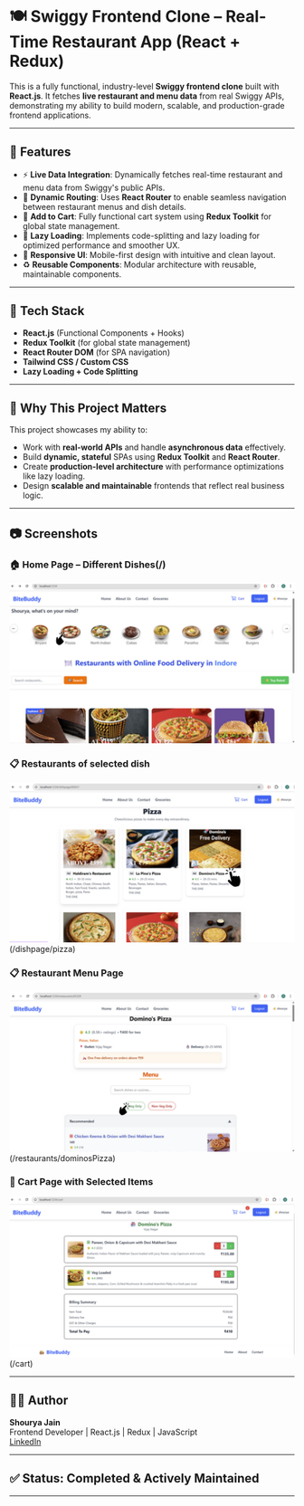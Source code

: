 # 🍽️ Swiggy Frontend Clone – Real-Time Restaurant App (React + Redux)

This is a fully functional, industry-level **Swiggy frontend clone** built with **React.js**. It fetches **live restaurant and menu data** from real Swiggy APIs, demonstrating my ability to build modern, scalable, and production-grade frontend applications.

---

## 🚀 Features

- ⚡ **Live Data Integration**: Dynamically fetches real-time restaurant and menu data from Swiggy's public APIs.
- 🧭 **Dynamic Routing**: Uses **React Router** to enable seamless navigation between restaurant menus and dish details.
- 🛒 **Add to Cart**: Fully functional cart system using **Redux Toolkit** for global state management.
- 🔄 **Lazy Loading**: Implements code-splitting and lazy loading for optimized performance and smoother UX.
- 📱 **Responsive UI**: Mobile-first design with intuitive and clean layout.
- ♻️ **Reusable Components**: Modular architecture with reusable, maintainable components.

---

## 🧰 Tech Stack

- **React.js** (Functional Components + Hooks)
- **Redux Toolkit** (for global state management)
- **React Router DOM** (for SPA navigation)
- **Tailwind CSS / Custom CSS**
- **Lazy Loading + Code Splitting**

---

## 📌 Why This Project Matters

This project showcases my ability to:
- Work with **real-world APIs** and handle **asynchronous data** effectively.
- Build **dynamic, stateful** SPAs using **Redux Toolkit** and **React Router**.
- Create **production-level architecture** with performance optimizations like lazy loading.
- Design **scalable and maintainable** frontends that reflect real business logic.

---

## 📷 Screenshots
### 🏠 Home Page – Different Dishes(/)
![Home](./screenshots/1.png)

### 📋 Restaurants of selected dish
![DishPage](./screenshots/2.png) (/dishpage/pizza)

### 📋 Restaurant Menu Page
![Menu](./screenshots/3.png)(/restaurants/dominosPizza)

### 🛒 Cart Page with Selected Items
![Cart](./screenshots/5.png)(/cart)



---

## 🧑‍💻 Author

**Shourya Jain**  
Frontend Developer | React.js | Redux | JavaScript  
[LinkedIn]([https://www.linkedin.com/in/shourya935](https://www.linkedin.com/in/shourya-jain-8385b9243/)) 

---

## ✅ Status: Completed & Actively Maintained

---

